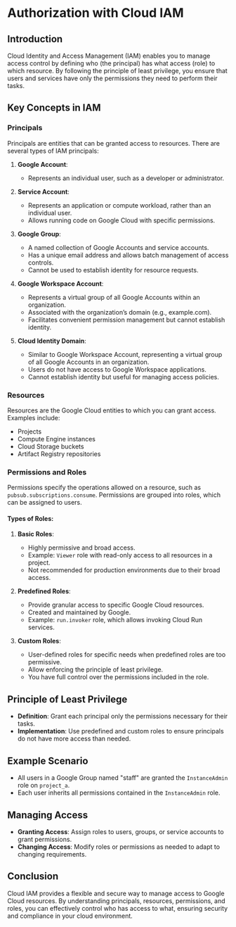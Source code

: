 # Authorization with Cloud IAM

## Introduction
Cloud Identity and Access Management (IAM) enables you to manage access control by defining who (the principal) has what access (role) to which resource. By following the principle of least privilege, you ensure that users and services have only the permissions they need to perform their tasks.

## Key Concepts in IAM

### Principals
Principals are entities that can be granted access to resources. There are several types of IAM principals:

1. **Google Account**:
   - Represents an individual user, such as a developer or administrator.
   
2. **Service Account**:
   - Represents an application or compute workload, rather than an individual user.
   - Allows running code on Google Cloud with specific permissions.

3. **Google Group**:
   - A named collection of Google Accounts and service accounts.
   - Has a unique email address and allows batch management of access controls.
   - Cannot be used to establish identity for resource requests.

4. **Google Workspace Account**:
   - Represents a virtual group of all Google Accounts within an organization.
   - Associated with the organization’s domain (e.g., example.com).
   - Facilitates convenient permission management but cannot establish identity.

5. **Cloud Identity Domain**:
   - Similar to Google Workspace Account, representing a virtual group of all Google Accounts in an organization.
   - Users do not have access to Google Workspace applications.
   - Cannot establish identity but useful for managing access policies.

### Resources
Resources are the Google Cloud entities to which you can grant access. Examples include:
- Projects
- Compute Engine instances
- Cloud Storage buckets
- Artifact Registry repositories

### Permissions and Roles
Permissions specify the operations allowed on a resource, such as `pubsub.subscriptions.consume`. Permissions are grouped into roles, which can be assigned to users.

#### Types of Roles:
1. **Basic Roles**:
   - Highly permissive and broad access.
   - Example: `Viewer` role with read-only access to all resources in a project.
   - Not recommended for production environments due to their broad access.

2. **Predefined Roles**:
   - Provide granular access to specific Google Cloud resources.
   - Created and maintained by Google.
   - Example: `run.invoker` role, which allows invoking Cloud Run services.

3. **Custom Roles**:
   - User-defined roles for specific needs when predefined roles are too permissive.
   - Allow enforcing the principle of least privilege.
   - You have full control over the permissions included in the role.

## Principle of Least Privilege
- **Definition**: Grant each principal only the permissions necessary for their tasks.
- **Implementation**: Use predefined and custom roles to ensure principals do not have more access than needed.

## Example Scenario
- All users in a Google Group named "staff" are granted the `InstanceAdmin` role on `project_a`.
- Each user inherits all permissions contained in the `InstanceAdmin` role.

## Managing Access
- **Granting Access**: Assign roles to users, groups, or service accounts to grant permissions.
- **Changing Access**: Modify roles or permissions as needed to adapt to changing requirements.

## Conclusion
Cloud IAM provides a flexible and secure way to manage access to Google Cloud resources. By understanding principals, resources, permissions, and roles, you can effectively control who has access to what, ensuring security and compliance in your cloud environment.